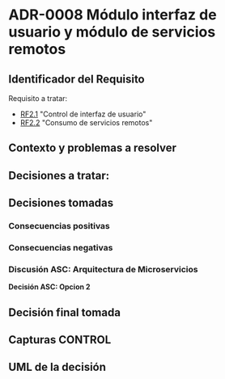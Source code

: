 # ADR-0008 Módulo interfaz de usuario y módulo de servicios remotos

## Identificador del Requisito

Requisito a tratar: 
* [RF2.1](https://github.com/kikmar/DAS-GRUPO-8/blob/feature/Semana2/Semana%202/Requisitos/rf2.1.md) "Control de interfaz de usuario"
* [RF2.2](https://github.com/kikmar/DAS-GRUPO-8/blob/feature/Semana2/Semana%202/Requisitos/rf2.2.md) "Consumo de servicios remotos"

## Contexto y problemas a resolver



## Decisiones a tratar:





## Decisiones tomadas



### Consecuencias positivas <!-- optional -->



### Consecuencias negativas <!-- optional -->


### Discusión ASC: Arquitectura de Microservicios

**Decisión ASC: Opcion 2**

## Decisión final tomada



## Capturas CONTROL 


## UML de la decisión






